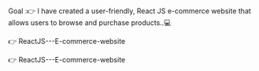 

Goal :👉 I have created a user-friendly, React JS e-commerce website that allows users to browse and purchase products..💻


👉   R e a c t J S - - - E - c o m m e r c e - w e b s i t e 

👉   R e a c t J S - - - E - c o m m e r c e - w e b s i t e 
 

 
 
